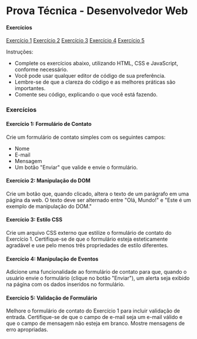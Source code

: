 # Prova Técnica - Desenvolvedor Web

#### Exercícios

[Exercício 1](#exercício-1-formulário-de-contato)
[Exercício 2](#exercício-2-manipulação-do-dom)
[Exercício 3](#exercício-3-estilo-css)
[Exercício 4](#exercício-4-manipulação-de-eventos)
[Exercício 5](#exercício-5-validação-de-formulário)

Instruções:

- Complete os exercícios abaixo, utilizando HTML, CSS e JavaScript, conforme necessário.
- Você pode usar qualquer editor de código de sua preferência.
- Lembre-se de que a clareza do código e as melhores práticas são importantes.
- Comente seu código, explicando o que você está fazendo.

### Exercícios

#### Exercício 1: Formulário de Contato

Crie um formulário de contato simples com os seguintes campos:

- Nome
- E-mail
- Mensagem
- Um botão "Enviar" que valide e envie o formulário.

#### Exercício 2: Manipulação do DOM

Crie um botão que, quando clicado, altera o texto de um parágrafo em uma página da web. O texto deve ser alternado entre "Olá, Mundo!" e "Este é um exemplo de manipulação do DOM."

#### Exercício 3: Estilo CSS

Crie um arquivo CSS externo que estilize o formulário de contato do Exercício 1. Certifique-se de que o formulário esteja esteticamente agradável e use pelo menos três propriedades de estilo diferentes.

#### Exercício 4: Manipulação de Eventos

Adicione uma funcionalidade ao formulário de contato para que, quando o usuário envie o formulário (clique no botão "Enviar"), um alerta seja exibido na página com os dados inseridos no formulário.

#### Exercício 5: Validação de Formulário

Melhore o formulário de contato do Exercício 1 para incluir validação de entrada. Certifique-se de que o campo de e-mail seja um e-mail válido e que o campo de mensagem não esteja em branco. Mostre mensagens de erro apropriadas.
